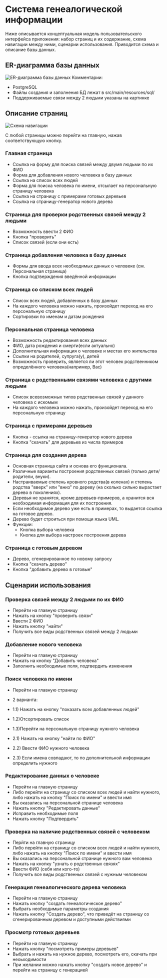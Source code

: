 # Система генеалогической информации
Ниже описывается концептуальная модель пользовательского интерфейса приложения: набор страниц и их содержание, схема навигации между ними, сценарии использования. Приводится схема и описание базы данных.

## ER-диаграмма базы данных
![ER-диаграмма базы данных](./database_scheme.jpg "ER-диаграмма базы данных")
Комментарии:
* PostgreSQL
* Файлы создания и заполнения БД лежат в src/main/resources/sql/
* Поддерживаемые связи между 2 людьми указаны на картинке 

## Описание страниц
![Схема навигации](./pages_scheme.jpg "Схема навигации")

С любой страницы можно перейти на главную, нажав соответствующую кнопку.

### Главная страница
* Ссылка на форму для поиска связей между двумя людьми по их ФИО
* Форма для добавления нового человека в базу данных
* Ссылка на список всех людей
* Форма для поиска человека по имени, отсылает на персональную страницу человека
* Ссылка на страницу с примерами готовых деревьев
* Ссылка на страницу-генератор нового дерева

### Страница для проверки родственных связей между 2 людьми
* Возможность ввести 2 ФИО
* Кнопка "проверить"
* Список связей  (если они есть)

### Страница добавления человека в базу данных
* Формы для ввода всех необходимых данных о человеке (см. Персональная страница)
* Кнопка подтверждения введённой информации

### Страница со списком всех людей
* Список всех людей, добавленных в базу данных
* На каждого человека можно нажать, произойдет переход на его персональную страницу
* Сортировки по именам и датам рождения

### Персональная страница человека
* Возможность редактирования всех данных
* ФИО, дата рождения и смерти(если актуально)
* Дополнительная информация о человеке и местах его жительства
* Ссылки на родителей, супруга(у), детей
* Возможность проверить, является ли этот человек родственником определённого человека(например, Вас)

### Страница с родственными связями человека с другими людьми
* Список всевозможных типов родственных связей у данного человека с искомым
* На каждого человека можно нажать, произойдет переход на его персональную страницу

### Страница с примерами деревьев
* Кнопка - ссылка на страницу-генератор нового дерева
* Кнопка "скачать" для деревьев из числа примеров

### Страница для создания дерева
* Основная страница сайта и основа его функционала. 
* Различные варианты построения родственных связей (только дети/родители, внуки).
* Настраиваемые степень кровного родства(в коленах) и степень родства "вверх" или "вниз" по дереву (на сколько сильно вырастает дерево в поколениях).
* Деревья не хранятся, кроме деревьев-примеров, а хранится вся необходимая информация для их построения.
* Если необходимое дерево уже есть в примерах, то выдается ссылка на готовое дерево.
* Дерево будет строиться при помощи языка UML.
* Функции:
	* Кнопка выбора человека
	* Кнопка для выбора настроек построения дерева

### Страница с готовым деревом
* Дерево, сгенерированное по новому запросу
* Кнопка "скачать дерево"
* Кнопка "добавить дерево в готовые"


## Сценарии использования 

### Проверка связей между 2 людьми по их ФИО
* Перейти на главную страницу
* Нажать на кнопку "проверить связи"
* Ввести 2 ФИО
* Нажать кнопку "найти"
* Получить все виды родственных связей между 2 людьми

### Добавление нового человека
* Перейти на главную страницу
* Нажать на кнопку "Добавить человека"
* Заполнить необходимые поля, подтвердить изменения

### Поиск человека по имени
* Перейти на главную страницу
* 2 варианта:
* 1.1) Нажать на кнопку "показать всех добавленных людей"
* 1.2)Отсортировать список
* 1.3)Перейти на персональную страницу нужного человека

* 2.1) Нажать на кнопку "найти по ФИО"
* 2.2) Ввести ФИО нужного человека
* 2.3) Если имена совпадают, то по дополнительной информации определить нужного

### Редактирование данных о человеке  
* Перейти на главную страницу
* Либо перейти на страницу со списком всех людей и найти нужного, либо нажать на кнопку "Поиск по имени" и ввести имя
* Вы оказались на персональной странице человека
* Нажать кнопку "Редактировать данные"
* Исправить необходимые поля
* Нажать кнопку "Подтвердить" 

### Проверка на наличие родственных связей с человеком
* Перйти на главную страницу
* Либо перейти на страницу со списком всех людей и найти нужного, либо нажать на кнопку "Поиск по имени" и ввести имя
* Вы оказались на персональной странице нужного вам человека
* Нажать на кнопку "узнать о родственных связях"
* Ввести ФИО (себя или кого-то)
* Получить все виды родственных связей с нужным человеком

### Генерация генеалогического дерева человека
* Перейти на главную страницу
* Нажать кнопку "создать генеалогическое дерево"
* Выбрать необходимые параметры создания
* Нажать кнопку "Создать дерево", что приведёт на страницу со сгенерированным деревом и доступными действиями
	
### Просмотр готовых деревьев
* Перейти на главную страницу
* Нажать кнопку "посмотреть примеры деревьев"
* Выбрать и нажать на нужное дерево, посмотреть его, скачать при неоьходимости
* При желании можно нажать кнопку "создать новое дерево" и перейти на страницу с генерацией

